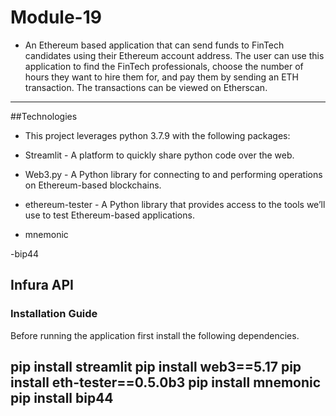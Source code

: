 # Module-19

- An Ethereum based application that can send funds to FinTech candidates using their Ethereum account address. The user can use this application to find the FinTech professionals, choose the number of hours they want to hire them for, and pay them by sending an ETH transaction. The transactions can be viewed on Etherscan.
-------
##Technologies
- This project leverages python 3.7.9 with the following packages:

- Streamlit - A platform to quickly share python code over the web.

- Web3.py - A Python library for connecting to and performing operations on Ethereum-based blockchains.

- ethereum-tester - A Python library that provides access to the tools we’ll use to test Ethereum-based applications.

- mnemonic 

-bip44  

Infura API
-----------

### Installation Guide
Before running the application first install the following dependencies.

  pip install streamlit
  pip install web3==5.17
  pip install eth-tester==0.5.0b3
  pip install mnemonic
  pip install bip44
  ------
  
